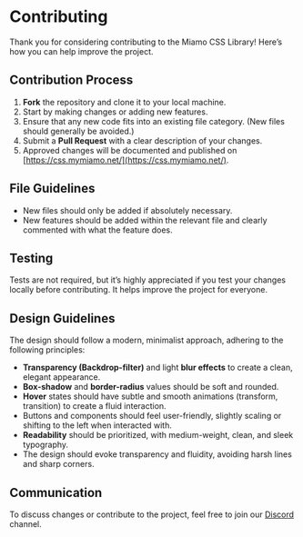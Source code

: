 # Contributing

Thank you for considering contributing to the Miamo CSS Library! Here’s how you can help improve the project.

## Contribution Process

1. **Fork** the repository and clone it to your local machine.
2. Start by making changes or adding new features.
3. Ensure that any new code fits into an existing file category. (New files should generally be avoided.)
4. Submit a **Pull Request** with a clear description of your changes.
5. Approved changes will be documented and published on [https://css.mymiamo.net/](https://css.mymiamo.net/).

## File Guidelines

- New files should only be added if absolutely necessary.
- New features should be added within the relevant file and clearly commented with what the feature does.

## Testing

Tests are not required, but it’s highly appreciated if you test your changes locally before contributing. It helps improve the project for everyone.

## Design Guidelines

The design should follow a modern, minimalist approach, adhering to the following principles:

- **Transparency (Backdrop-filter)** and light **blur effects** to create a clean, elegant appearance.
- **Box-shadow** and **border-radius** values should be soft and rounded.
- **Hover** states should have subtle and smooth animations (transform, transition) to create a fluid interaction.
- Buttons and components should feel user-friendly, slightly scaling or shifting to the left when interacted with.
- **Readability** should be prioritized, with medium-weight, clean, and sleek typography.
- The design should evoke transparency and fluidity, avoiding harsh lines and sharp corners.

## Communication

To discuss changes or contribute to the project, feel free to join our [Discord](https://discord.com/) channel.

